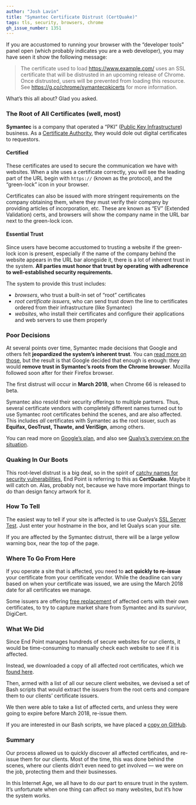 ```yaml
---
author: "Josh Lavin"
title: "Symantec Certificate Distrust (CertQuake)"
tags: tls, security, browsers, chrome
gh_issue_number: 1351
---
```


If you are accustomed to running your browser with the “developer tools” panel open (which probably indicates you are a web developer), you may have seen it show the following message:

> The certificate used to load https://www.example.com/ uses an SSL
> certificate that will be distrusted in an upcoming release of Chrome.
> Once distrusted, users will be prevented from loading this resource.
> See https://g.co/chrome/symantecpkicerts for more information.

What’s this all about? Glad you asked.

### The Root of All Certificates (well, most)

**Symantec** is a company that operated a “PKI” ([Public Key Infrastructure](https://en.wikipedia.org/wiki/Public_key_infrastructure)) business. As a [Certificate Authority](https://en.wikipedia.org/wiki/Certificate_authority), they would dole out digital certificates to requestors. 

#### Certified

These certificates are used to secure the communication we have with websites. When a site uses a certificate correctly, you will see the leading part of the URL begin with `https://` (known as the protocol), and the “green-lock” icon in your browser.

Certificates can also be issued with more stringent requirements on the company obtaining them, where they must verify their company by providing articles of incorporation, etc. These are known as “EV” (Extended Validation) certs, and browsers will show the company name in the URL bar next to the green-lock icon.

#### Essential Trust

Since users have become accustomed to trusting a website if the green-lock icon is present, especially if the name of the company behind the website appears in the URL bar alongside it, there is a lot of inherent trust in the system. **All parties must honor that trust by operating with adherence to well-established security requirements.**

The system to provide this trust includes:

- *browsers*, who trust a built-in set of “root” certificates
- *root certificate issuers*, who can send trust down the line to certificates ordered from their infrastructure (like Symantec)
- *websites*, who install their certificates and configure their applications and web servers to use them properly

### Poor Decisions

At several points over time, Symantec made decisions that Google and others felt **jeopardized the system’s inherent trust**. You can [read more on those](https://wiki.mozilla.org/CA:Symantec_Issues), but the result is that Google decided that enough is enough: they would **remove trust in Symantec’s roots from the Chrome browser**. Mozilla followed soon after for their Firefox browser.

The first distrust will occur in **March 2018**, when Chrome 66 is released to beta.

Symantec also resold their security offerings to multiple partners. Thus, several certificate vendors with completely different names turned out to use Symantec root certificates behind the scenes, and are also affected. This includes *all* certificates with Symantec as the root issuer, such as **Equifax, GeoTrust, Thawte, and VeriSign**, among others.

You can read more on [Google’s plan](https://security.googleblog.com/2017/09/chromes-plan-to-distrust-symantec.html), and also see [Qualys’s overview on the situation](https://blog.qualys.com/ssllabs/2017/09/26/google-and-mozilla-deprecating-existing-symantec-certificates).

### Quaking In Our Boots

This root-level distrust is a big deal, so in the spirit of [catchy names for security vulnerabilities](https://medium.com/threat-intel/bug-branding-heartbleed-14ef1a64047f), End Point is referring to this as **CertQuake**. Maybe it will catch on. Alas, probably not, because we have more important things to do than design fancy artwork for it.

### How To Tell

The easiest way to tell if your site is affected is to use Qualys’s [SSL Server Test](https://www.ssllabs.com/ssltest/index.html). Just enter your hostname in the box, and let Qualys scan your site. 

If you are affected by the Symantec distrust, there will be a large yellow warning box, near the top of the page.

### Where To Go From Here

If you operate a site that is affected, you need to **act quickly to re-issue** your certificate from your certificate vendor. While the deadline can vary based on when your certificate was issued, we are using the March 2018 date for all certificates we manage.

Some issuers are offering [free replacement](https://www.namecheap.com/symantec-replace/) of affected certs with their own certificates, to try to capture market share from Symantec and its survivor, DigiCert.

### What We Did

Since End Point manages hundreds of secure websites for our clients, it would be time-consuming to manually check each website to see if it is affected.

Instead, we downloaded a copy of all affected root certificates, which we [found here](https://chromium.googlesource.com/chromium/src/+/master/net/data/ssl/symantec/roots/).

Then, armed with a list of all our secure client websites, we devised a set of Bash scripts that would extract the issuers from the root certs and compare them to our clients’ certificate issuers.

We then were able to take a list of affected certs, and unless they were going to expire before March 2018, re-issue them.

If you are interested in our Bash scripts, we have placed a [copy on GitHub](https://github.com/jdigory/symantec-distrust).

### Summary

Our process allowed us to quickly discover all affected certificates, and re-issue them for our clients. Most of the time, this was done behind the scenes, where our clients didn’t even need to get involved — we were on the job, protecting them and their businesses.

In this Internet Age, we all have to do our part to ensure trust in the system. It’s unfortunate when one thing can affect so many websites, but it’s how the system works.
